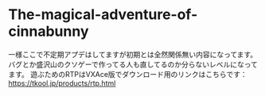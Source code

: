 # The-magical-adventure-of-cinnabunny
一様ここで不定期アプデはしてますが初期とは全然関係無い内容になってます。
バグとか盛沢山のクソゲーで作ってる人も直してるのか分らないレベルになってます。
遊ぶためのRTPはVXAce版でダウンロード用のリンクはこちらです：https://tkool.jp/products/rtp.html

